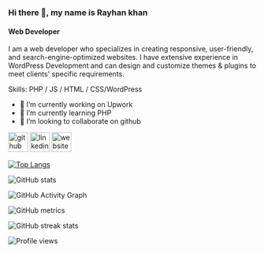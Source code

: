 
### Hi there 👋, my name is Rayhan khan
#### Web Developer

I am a web developer who specializes in creating responsive, user-friendly, and search-engine-optimized websites. I have extensive experience in WordPress Development and can design and customize themes & plugins to meet clients' specific requirements.

Skills: PHP / JS / HTML / CSS/WordPress

- 🔭 I’m currently working on Upwork 
- 🌱 I’m currently learning PHP 
- 👯 I’m looking to collaborate on github 


[<img src='https://cdn.jsdelivr.net/npm/simple-icons@3.0.1/icons/github.svg' alt='github' height='40'>](https://github.com/RayhanRK)  [<img src='https://cdn.jsdelivr.net/npm/simple-icons@3.0.1/icons/linkedin.svg' alt='linkedin' height='40'>](https://www.linkedin.com/in/devrayhankhan/)  [<img src='https://cdn.jsdelivr.net/npm/simple-icons@3.0.1/icons/icloud.svg' alt='website' height='40'>](https://devrayhank.com/)  

[![Top Langs](https://github-readme-stats.vercel.app/api/top-langs/?username=RayhanRK)](https://github.com/anuraghazra/github-readme-stats)

![GitHub stats](https://github-readme-stats.vercel.app/api?username=RayhanRK&show_icons=true&count_private=true)  

![GitHub Activity Graph](https://activity-graph.herokuapp.com/graph?username=RayhanRK)  

![GitHub metrics](https://metrics.lecoq.io/RayhanRK)  

![GitHub streak stats](https://streak-stats.demolab.com/?user=RayhanRK)  

![Profile views](https://gpvc.arturio.dev/RayhanRK)  
